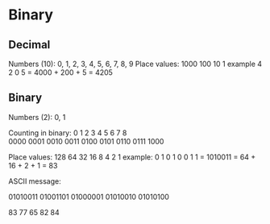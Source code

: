 # Binary

## Decimal

Numbers (10): 0, 1, 2, 3, 4, 5, 6, 7, 8, 9
Place values: 	1000 	100 	10 		1
example			4		2		0		5
				= 4000 + 200 + 5
				= 4205 


## Binary

Numbers (2): 0, 1

Counting in binary:
0		1		2		3		4		5		6		7		8		
0000	0001	0010	0011	0100	0101	0110	0111	1000		 	

Place values: 	128	64	32	16	8	4	2	1
example:		0   1   0   1   0   0   1   1
				= 1010011
				= 64 + 16 + 2 + 1
				= 83

ASCII message:

01010011
01001101
01000001
01010010
01010100 

83 77 65 82 84


